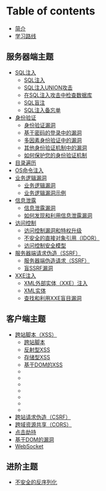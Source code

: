 # Table of contents

* [简介](INTRO.md)
* [学习路线](learning-path.md)

## 服务器端主题 <a id="0-server-side-topics"></a>

* [SQL注入](0-server-side-topics/0-sql-injection/README.md)
  * [SQL注入](0-server-side-topics/0-sql-injection/1-sql-injection.md)
  * [SQL注入UNION攻击](0-server-side-topics/0-sql-injection/2-union-attacks.md)
  * [在SQL注入攻击中检查数据库](0-server-side-topics/0-sql-injection/3-examining-the-database.md)
  * [SQL盲注](0-server-side-topics/0-sql-injection/4-blind.md)
  * [SQL注入备忘单](0-server-side-topics/0-sql-injection/5-cheat-sheet.md)
* [身份验证](0-server-side-topics/1-authentication/README.md)
  * [身份验证漏洞](0-server-side-topics/1-authentication/1-authentication.md)
  * [基于密码的登录中的漏洞](0-server-side-topics/1-authentication/2-password-based.md)
  * [多因素身份验证中的漏洞](0-server-side-topics/1-authentication/3-multi-factor.md)
  * [其他身份验证机制中的漏洞](0-server-side-topics/1-authentication/4-other-mechanisms.md)
  * [如何保护您的身份验证机制](0-server-side-topics/1-authentication/5-securing.md)
* [目录遍历](0-server-side-topics/2-file-path-traversal.md)
* [OS命令注入](0-server-side-topics/3-os-command-injection.md)
* [业务逻辑漏洞](0-server-side-topics/4-logic-flaws/README.md)
  * [业务逻辑漏洞](0-server-side-topics/4-logic-flaws/1-logic-flaws.md)
  * [业务逻辑漏洞示例](0-server-side-topics/4-logic-flaws/2-logic-flaws-examples.md)
* [信息泄露](0-server-side-topics/5-information-disclosure/README.md)
  * [信息泄露漏洞](0-server-side-topics/5-information-disclosure/1-information-disclosure.md)
  * [如何发现和利用信息泄露漏洞](0-server-side-topics/5-information-disclosure/2-information-disclosure-exploiting.md)
* [访问控制](0-server-side-topics/6-access-control/README.md)
  * [访问控制漏洞和特权升级](0-server-side-topics/6-access-control/1-access-control.md)
  * [不安全的直接对象引用（IDOR）](0-server-side-topics/6-access-control/2-access-control-idor.md)
  * [访问控制安全模型](0-server-side-topics/6-access-control/3-access-control-security-models.md)
* [服务器端请求伪造（SSRF）](0-server-side-topics/7-ssrf/README.md)
  * [服务器端伪造请求（SSRF）](0-server-side-topics/7-ssrf/1-ssrf.md)
  * [盲SSRF漏洞](0-server-side-topics/7-ssrf/2-ssrf-blind.md)
* [XXE注入](0-server-side-topics/8-xxe/README.md)
  * [XML外部实体（XXE）注入](0-server-side-topics/8-xxe/1-xxe.md)
  * [XML实体](0-server-side-topics/8-xxe/2-xxe-xml-entities.md)
  * [查找和利用XXE盲目漏洞](0-server-side-topics/8-xxe/3-xxe-blind.md)

## 客户端主题 <a id="1-client-side-topics"></a>

* [跨站脚本（XSS）](1-client-side-topics/0-cross-site-scripting/README.md)
  * [跨站脚本](1-client-side-topics/0-cross-site-scripting/1-cross-site-scripting.md)
  * [反射型XSS](1-client-side-topics/0-cross-site-scripting/2-cross-site-scripting-reflected.md)
  * [存储型XSS](1-client-side-topics/0-cross-site-scripting/3-stored.md)
  * [基于DOM的XSS](1-client-side-topics/0-cross-site-scripting/4-dom-based.md)
  * [](1-client-side-topics/0-cross-site-scripting/5-.md)
  * [](1-client-side-topics/0-cross-site-scripting/6-.md)
  * [](1-client-side-topics/0-cross-site-scripting/7-.md)
  * [](1-client-side-topics/0-cross-site-scripting/8-.md)
  * [](1-client-side-topics/0-cross-site-scripting/9-.md)
  * [](1-client-side-topics/0-cross-site-scripting/10-.md)
  * [](1-client-side-topics/0-cross-site-scripting/11-.md)
* [跨站请求伪造（CSRF）](1-client-side-topics/csrf.md)
* [跨域资源共享（CORS）](1-client-side-topics/kua-yu-zi-yuan-gong-xiang-cors.md)
* [点击劫持](1-client-side-topics/dian-ji-jie-chi.md)
* [基于DOM的漏洞](1-client-side-topics/ji-yu-dom-de-lou-dong.md)
* [WebSocket](1-client-side-topics/websocket.md)

## 进阶主题 <a id="2-advanced-topics"></a>

* [不安全的反序列化](2-advanced-topics/deserialization.md)

